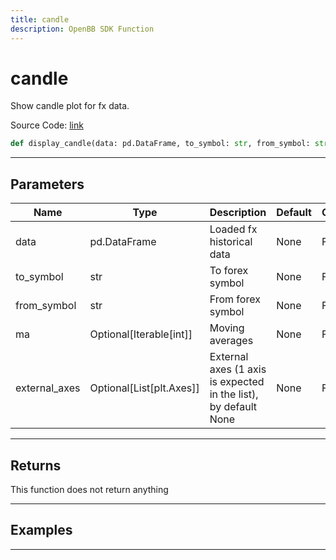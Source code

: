 ```yaml
---
title: candle
description: OpenBB SDK Function
---
```


# candle

Show candle plot for fx data.

Source Code: [link](https://github.com/OpenBB-finance/OpenBBTerminal/tree/main/openbb_terminal/forex/forex_helper.py#L235)

```python
def display_candle(data: pd.DataFrame, to_symbol: str, from_symbol: str, ma: Optional[Iterable[int]], external_axes: Optional[List[matplotlib.axes._axes.Axes]], use_matplotlib: bool, add_trend: bool, yscale: str) -> None
```
---

## Parameters

| Name | Type | Description | Default | Optional |
| ---- | ---- | ----------- | ------- | -------- |
| data | pd.DataFrame | Loaded fx historical data | None | False |
| to_symbol | str | To forex symbol | None | False |
| from_symbol | str | From forex symbol | None | False |
| ma | Optional[Iterable[int]] | Moving averages | None | False |
| external_axes | Optional[List[plt.Axes]] | External axes (1 axis is expected in the list), by default None | None | False |

---

## Returns

This function does not return anything

---

## Examples

---

